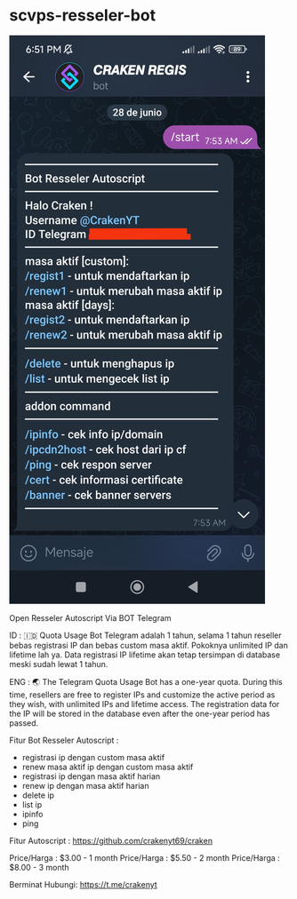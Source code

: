 # scvps-resseler-bot

![20230318_185448](https://github.com/crakenyt69/img/blob/main/bot.jpg)

Open Resseler Autoscript
Via BOT Telegram

ID : 🇮🇩
Quota Usage Bot Telegram adalah 1 tahun, selama 1 tahun reseller bebas registrasi IP dan bebas custom masa aktif. Pokoknya unlimited IP dan lifetime lah ya. Data registrasi IP lifetime akan tetap tersimpan di database meski sudah lewat 1 tahun.

ENG : 🌏
The Telegram Quota Usage Bot has a one-year quota. During this time, resellers are free to register IPs and customize the active period as they wish, with unlimited IPs and lifetime access. The registration data for the IP will be stored in the database even after the one-year period has passed.


Fitur Bot Resseler Autoscript :
- registrasi ip dengan custom masa aktif
- renew masa aktif ip dengan custom masa aktif
- registrasi ip dengan masa aktif harian
- renew ip dengan masa aktif harian
- delete ip
- list ip
- ipinfo
- ping

Fitur Autoscript :
https://github.com/crakenyt69/craken

Price/Harga : $3.00 - 1 month
Price/Harga : $5.50 - 2 month
Price/Harga : $8.00 - 3 month

Berminat Hubungi: https://t.me/crakenyt
